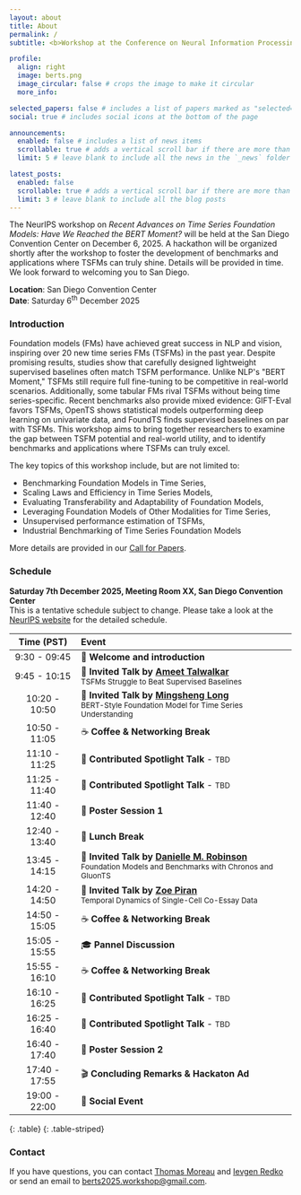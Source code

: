 ```yaml
---
layout: about
title: About
permalink: /
subtitle: <b>Workshop at the Conference on Neural Information Processing Systems (NeurIPS) 2025</b>

profile:
  align: right
  image: berts.png
  image_circular: false # crops the image to make it circular
  more_info: 

selected_papers: false # includes a list of papers marked as "selected={true}"
social: true # includes social icons at the bottom of the page

announcements:
  enabled: false # includes a list of news items
  scrollable: true # adds a vertical scroll bar if there are more than 3 news items
  limit: 5 # leave blank to include all the news in the `_news` folder

latest_posts:
  enabled: false
  scrollable: true # adds a vertical scroll bar if there are more than 3 new posts items
  limit: 3 # leave blank to include all the blog posts
---
```


The NeurIPS workshop on *Recent Advances on Time Series Foundation Models: Have We Reached the BERT Moment?* will be held at the San Diego Convention Center on December 6, 2025.
A hackathon will be organized shortly after the workshop to foster the development of benchmarks and applications where TSFMs can truly shine. Details will be provided in time. We look forward to welcoming you to San Diego. 

**Location**: San Diego Convention Center<br>
**Date**: Saturday 6<sup>th</sup> December 2025

### Introduction

Foundation models (FMs) have achieved great success in NLP and vision, inspiring over 20 new time series FMs (TSFMs) in the past year. Despite promising results, studies show that carefully designed lightweight supervised baselines often match TSFM performance. Unlike NLP's "BERT Moment," TSFMs still require full fine-tuning to be competitive in real-world scenarios. Additionally, some tabular FMs rival TSFMs without being time series-specific. Recent benchmarks also provide mixed evidence: GIFT-Eval favors TSFMs, OpenTS shows statistical models outperforming deep learning on univariate data, and FoundTS finds supervised baselines on par with TSFMs. This workshop aims to bring together researchers to examine the gap between TSFM potential and real-world utility, and to identify benchmarks and applications where TSFMs can truly excel.

The key topics of this workshop include, but are not limited to:
- Benchmarking Foundation Models in Time Series,
- Scaling Laws and Efficiency in Time Series Models,
- Evaluating Transferability and Adaptability of Foundation Models,
- Leveraging Foundation Models of Other Modalities for Time Series,
- Unsupervised performance estimation of TSFMs,
- Industrial Benchmarking of Time Series Foundation Models

More details are provided in our [Call for Papers](/call-for-papers/).

### Schedule
**Saturday 7th December 2025, Meeting Room XX, San Diego Convention Center** <br>
This is a tentative schedule subject to change. Please take a look at the [NeurIPS website](https://neurips.cc/) for the detailed schedule.

| **Time (PST)**                                | **Event**                                                                                                                                                                   |
|:------------------------------------------:|:------------------------------------------------------------------------------------------------------------------------------------------------------------------------|
| 9:30 - 09:45                  | 🥁 **Welcome and introduction**                                                                                                                                              |
| 9:45 - 10:15                  | 📢 **Invited Talk by <a href="https://www.cs.cmu.edu/~atalwalk/">Ameet Talwalkar</a>** <br /> <small>TSFMs Struggle to Beat Supervised Baselines<small/>                                                                                       |
| 10:20 - 10:50                 | 📢 **Invited Talk by <a href="https://ise.thss.tsinghua.edu.cn/~mlong/">Mingsheng Long</a>** <br /> <small>BERT-Style Foundation Model for Time Series Understanding<small/>                                                                           |
| 10:50 - 11:05                 | ☕ **Coffee & Networking Break**                                                                                                             |
| 11:10 - 11:25                 | 🎤 **Contributed Spotlight Talk** - <small>TBD<small/>                                                                                           |
| 11:25 - 11:40                 | 🎤 **Contributed Spotlight Talk** - <small>TBD<small/>                                                                                                          |
| 11:40 - 12:40                 | 📑 **Poster Session 1**                                                                                                                                   |
| 12:40 - 13:40                 | 🦞 **Lunch Break**   |
| 13:45 - 14:15                 | 📢 **Invited Talk by <a href="https://dcmaddix.github.io/">Danielle M. Robinson</a>** <br /> <small>Foundation Models and Benchmarks with Chronos and GluonTS<small/>                                                                             |
| 14:20 - 14:50                 | 📢 **Invited Talk by <a href="https://www.zoepiran.com/en/latest/">Zoe Piran</a>** <br /> <small>Temporal Dynamics of Single-Cell Co-Essay Data<small/>                                         |
| 14:50 - 15:05                 | ☕ **Coffee & Networking Break**                                                                                                                           |
| 15:05 - 15:55                 | 🎓 **Pannel Discussion**                                                                                                                                                             |
| 15:55 - 16:10                 | ☕ **Coffee & Networking Break**                                                                                                                           |
| 16:10 - 16:25                 | 🎤 **Contributed Spotlight Talk** - <small>TBD<small/>                                                                                                                              |
| 16:25 - 16:40                 | 🎤 **Contributed Spotlight Talk** - <small>TBD<small/>                                                                   |
| 16:40 - 17:40                 | 📑 **Poster Session 2**                                                                                  |
| 17:40 - 17:55                 | 🎬 **Concluding Remarks & Hackaton Ad**                                          |
| 19:00 - 22:00                 | 🍻 **Social Event**                                          |
{: .table}
{: .table-striped}

### Contact

If you have questions, you can contact [Thomas Moreau](mailto:thomas.moreau@inria.fr) and [Ievgen Redko](mailto:ievgen.redko@gmail.com) or send an email to [berts2025.workshop@gmail.com](mailto:berts2025.workshop@gmail.com).
